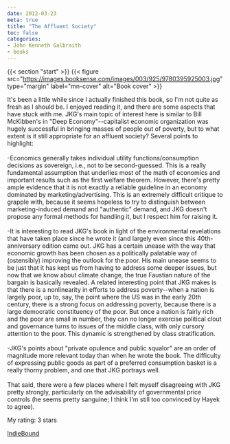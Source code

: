 ```yaml
---
date: 2012-03-23
meta: true
title: "The Affluent Society"
toc: false
categories:
- John Kenneth Galbraith
- books
---
```


{{< section "start" >}}
{{< figure src="https://images.booksense.com/images/003/925/9780395925003.jpg" type="margin" label="mn-cover" alt="Book cover" >}}

It's been a little while since I actually finished this book, so I'm not quite as fresh as I should be. I enjoyed reading it, and there are some aspects that have stuck with me. JKG's main topic of interest here is similar to Bill McKibben's in "Deep Economy"--capitalist economic organization was hugely successful in bringing masses of people out of poverty, but to what extent is it still appropriate for an affluent society? Several points to highlight:<br /><br />-Economics generally takes individual utility functions/consumption decisions as sovereign, i.e., not to be second-guessed. This is a really fundamental assumption that underlies most of the math of economics and important results such as the first welfare theorem. However, there's pretty ample evidence that it is not exactly a reliable guideline in an economy dominated by marketing/advertising. This is an extremely difficult critique to grapple with, because it seems hopeless to try to distinguish between marketing-induced demand and "authentic" demand, and JKG doesn't propose any formal methods for handling it, but I respect him for raising it.<br /><br />-It is interesting to read JKG's book in light of the environmental revelations that have taken place since he wrote it (and largely even since this 40th-anniversary edition came out. JKG has a certain unease with the way that economic growth has been chosen as a politically palatable way of (ostensibly) improving the outlook for the poor. His main unease seems to be just that it has kept us from having to address some deeper issues, but now that we know about climate change, the true Faustian nature of the bargain is basically revealed. A related interesting point that JKG makes is that there is a nonlinearity in efforts to address poverty--when a nation is largely poor, up to, say, the point where the US was in the early 20th century, there is a strong focus on addressing poverty, because there is a large democratic constituency of the poor. But once a nation is fairly rich and the poor are small in number, they can no longer exercise political clout and governance turns to issues of the middle class, with only cursory attention to the poor. This dynamic is strengthened by class stratification.<br /><br />-JKG's points about "private opulence and public squalor" are an order of magnitude more relevant today than when he wrote the book. The difficulty of expressing public goods as part of a preferred consumption basket is a really thorny problem, and one that JKG portrays well. <br /><br />That said, there were a few places where I felt myself disagreeing with JKG pretty strongly, particularly on the advisability of governmental price controls (he seems pretty sanguine; I think I'm still too convinced by Hayek to agree).

My rating: 3 stars  

[IndieBound](https://www.indiebound.org/book/9780395925003)
